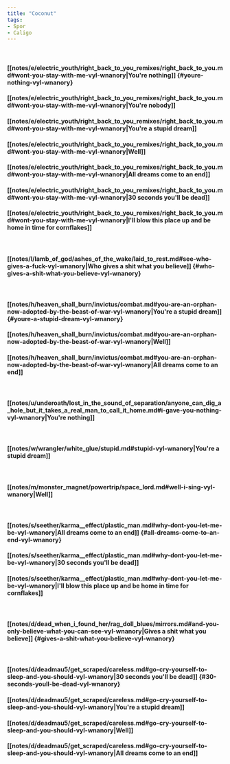 ```yaml
---
title: "Coconut"
tags:
- Spor
- Caligo
---
```

&nbsp;
#### [[notes/e/electric_youth/right_back_to_you_remixes/right_back_to_you.md#wont-you-stay-with-me-vyl-wnanory|You're nothing]] {#youre-nothing-vyl-wnanory}
#### [[notes/e/electric_youth/right_back_to_you_remixes/right_back_to_you.md#wont-you-stay-with-me-vyl-wnanory|You're nobody]]
#### [[notes/e/electric_youth/right_back_to_you_remixes/right_back_to_you.md#wont-you-stay-with-me-vyl-wnanory|You're a stupid dream]]
#### [[notes/e/electric_youth/right_back_to_you_remixes/right_back_to_you.md#wont-you-stay-with-me-vyl-wnanory|Well]]
#### [[notes/e/electric_youth/right_back_to_you_remixes/right_back_to_you.md#wont-you-stay-with-me-vyl-wnanory|All dreams come to an end]]
#### [[notes/e/electric_youth/right_back_to_you_remixes/right_back_to_you.md#wont-you-stay-with-me-vyl-wnanory|30 seconds you'll be dead]]
#### [[notes/e/electric_youth/right_back_to_you_remixes/right_back_to_you.md#wont-you-stay-with-me-vyl-wnanory|I'll blow this place up and be home in time for cornflakes]]
&nbsp;
#### [[notes/l/lamb_of_god/ashes_of_the_wake/laid_to_rest.md#see-who-gives-a-fuck-vyl-wnanory|Who gives a shit what you believe]] {#who-gives-a-shit-what-you-believe-vyl-wnanory}
&nbsp;
#### [[notes/h/heaven_shall_burn/invictus/combat.md#you-are-an-orphan-now-adopted-by-the-beast-of-war-vyl-wnanory|You're a stupid dream]] {#youre-a-stupid-dream-vyl-wnanory}
#### [[notes/h/heaven_shall_burn/invictus/combat.md#you-are-an-orphan-now-adopted-by-the-beast-of-war-vyl-wnanory|Well]]
#### [[notes/h/heaven_shall_burn/invictus/combat.md#you-are-an-orphan-now-adopted-by-the-beast-of-war-vyl-wnanory|All dreams come to an end]]
&nbsp;
#### [[notes/u/underoath/lost_in_the_sound_of_separation/anyone_can_dig_a_hole_but_it_takes_a_real_man_to_call_it_home.md#i-gave-you-nothing-vyl-wnanory|You're nothing]]
&nbsp;
#### [[notes/w/wrangler/white_glue/stupid.md#stupid-vyl-wnanory|You're a stupid dream]]
&nbsp;
#### [[notes/m/monster_magnet/powertrip/space_lord.md#well-i-sing-vyl-wnanory|Well]]
&nbsp;
#### [[notes/s/seether/karma__effect/plastic_man.md#why-dont-you-let-me-be-vyl-wnanory|All dreams come to an end]] {#all-dreams-come-to-an-end-vyl-wnanory}
#### [[notes/s/seether/karma__effect/plastic_man.md#why-dont-you-let-me-be-vyl-wnanory|30 seconds you'll be dead]]
#### [[notes/s/seether/karma__effect/plastic_man.md#why-dont-you-let-me-be-vyl-wnanory|I'll blow this place up and be home in time for cornflakes]]
&nbsp;
#### [[notes/d/dead_when_i_found_her/rag_doll_blues/mirrors.md#and-you-only-believe-what-you-can-see-vyl-wnanory|Gives a shit what you believe]] {#gives-a-shit-what-you-believe-vyl-wnanory}
&nbsp;
#### [[notes/d/deadmau5/get_scraped/careless.md#go-cry-yourself-to-sleep-and-you-should-vyl-wnanory|30 seconds you'll be dead]] {#30-seconds-youll-be-dead-vyl-wnanory}
#### [[notes/d/deadmau5/get_scraped/careless.md#go-cry-yourself-to-sleep-and-you-should-vyl-wnanory|You're a stupid dream]]
#### [[notes/d/deadmau5/get_scraped/careless.md#go-cry-yourself-to-sleep-and-you-should-vyl-wnanory|Well]]
#### [[notes/d/deadmau5/get_scraped/careless.md#go-cry-yourself-to-sleep-and-you-should-vyl-wnanory|All dreams come to an end]]
